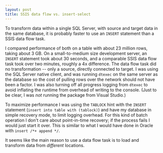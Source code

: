 ```yaml
---
layout: post
title: SSIS data flow vs. insert-select
---
```


To transform data within a single SQL Server, with source and target data in the same database, it is probably faster to use an `INSERT` statement than a SSIS data flow task.

I compared performance of both on a table with about 23 million rows, taking about 3 GB.  On a small-to-medium size development server, an `INSERT` statement took about 30 seconds, 
and a comparable SSIS data flow task took over two minutes, roughly a 4x difference.  The data flow task did no transformation -- only a source, directly connected to target.  I was using the
 SQL Server native client, and was running `dtexec` on the same server as the database so the cost of pulling rows over the network should not have been a factor.  I was also turning off all progress logging from `dtexec` to  avoid inflating the runtime from overhead of writing to the console.  (Just to be clear, I was *not* running the package from Visual Studio.)

To maximize performance I was using the `TABLOCK` hint with the `INSERT` statement (`insert into table with (tablock)`) and have my database in simple recovery mode, to limit logging overhead. For 
this kind of batch operation I don't care about point-in-time recovery; if the process fails I would just start it over.  This is similar to what I would have done in Oracle with `insert /*+ append */`.

It seems like the main reason to use a data flow task is to load and transform data from *different* locations.